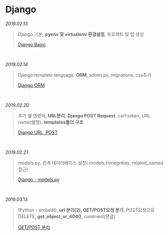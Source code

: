 # Django

*2019.02.13*

> Django 기본, **pyenv 및 virtualenv 환경설정**, 프로젝트 및 앱 생성
>
> [Django Basic](./2019-02-13-django.md)

<br>

*2019.02.14*

> Django template language, **ORM**, admin.py, migrations, css추가
>
> [Django ORM](./2019-02-14-django.md)

<br>

*2019.02.20*

>추가 쉘 명령어,  **URL분리**,  **Django POST Request**, csrf token, URL name(별명), **templates폴더 구조**
>
>[Django URL, POST](./2019-02-20-django.md)

<br>

*2019.02.21*

> models.py, 관계 데이터베이스 설정( models.ForiegnKey, related_named접근) 
>
> [Django - models.py](./2019-02-21-django.md)

<br>

2019.03.13

>IPython - embed(), **url 분리(2), GET/POST요청 분기**, POST요청으로 DELETE, **get_object_or_404()**, comment(댓글)
>
>[GET/POST 분리](./2019-03-13-django.md)

